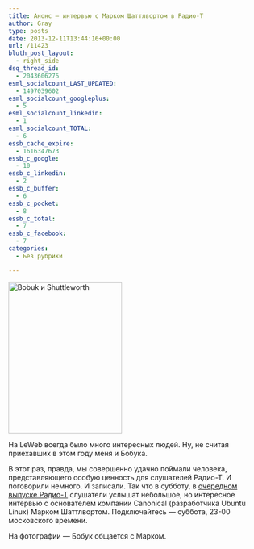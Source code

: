 ```yaml
---
title: Анонс — интервью с Марком Шаттлвортом в Радио-Т
author: Gray
type: posts
date: 2013-12-11T13:44:16+00:00
url: /11423
bluth_post_layout:
  - right_side
dsq_thread_id:
  - 2043606276
esml_socialcount_LAST_UPDATED:
  - 1497039602
esml_socialcount_googleplus:
  - 5
esml_socialcount_linkedin:
  - 1
esml_socialcount_TOTAL:
  - 6
essb_cache_expire:
  - 1616347673
essb_c_google:
  - 10
essb_c_linkedin:
  - 2
essb_c_buffer:
  - 6
essb_c_pocket:
  - 8
essb_c_total:
  - 7
essb_c_facebook:
  - 7
categories:
  - Без рубрики

---
```








[<img data-attachment-id="11425" data-permalink="https://blognot.co/11423/shuttleworth" data-orig-file="https://i0.wp.com/blognot.co/wp-content/uploads/2020/04/shuttleworth_hc9roa.jpg?fit=1536%2C2048&ssl=1" data-orig-size="1536,2048" data-comments-opened="0" data-image-meta="{&quot;aperture&quot;:&quot;2.2&quot;,&quot;credit&quot;:&quot;&quot;,&quot;camera&quot;:&quot;iPhone 5s&quot;,&quot;caption&quot;:&quot;&quot;,&quot;created_timestamp&quot;:&quot;1386771838&quot;,&quot;copyright&quot;:&quot;&quot;,&quot;focal_length&quot;:&quot;4.12&quot;,&quot;iso&quot;:&quot;320&quot;,&quot;shutter_speed&quot;:&quot;0.033333333333333&quot;,&quot;title&quot;:&quot;&quot;,&quot;orientation&quot;:&quot;0&quot;}" data-image-title="shuttleworth" data-image-description="" data-medium-file="https://i0.wp.com/blognot.co/wp-content/uploads/2020/04/shuttleworth_hc9roa.jpg?fit=225%2C300&ssl=1" data-large-file="https://i0.wp.com/blognot.co/wp-content/uploads/2020/04/shuttleworth_hc9roa.jpg?fit=740%2C987&ssl=1" class="alignleft size-medium wp-image-11425" style="margin: 0px 5px 0px 0px;" alt="Bobuk и Shuttleworth" src="https://i1.wp.com/res.cloudinary.com/blognot/image/upload/h_300,w_225/v1387618716/shuttleworth_hc9roa.jpg?resize=225%2C300&#038;ssl=1" width="225" height="300" data-recalc-dims="1" />][1]

На LeWeb всегда было много интересных людей. Ну, не считая приехавших в этом году меня и Бобука.

В этот раз, правда, мы совершенно удачно поймали человека, представляющего особую ценность для слушателей Радио-Т. И поговорили немного. И записали. Так что в субботу, в <a href="http://www.radio-t.com/" target="_blank">очередном выпуске Радио-Т</a> слушатели услышат небольшое, но интересное интервью с основателем компании Canonical (разработчика Ubuntu Linux) Марком Шаттлвортом. Подключайтесь — суббота, 23-00 московского времени.

На фотографии — Бобук общается с Марком.

 [1]: https://i2.wp.com/res.cloudinary.com/blognot/image/upload/v1387618716/shuttleworth_hc9roa.jpg?ssl=1